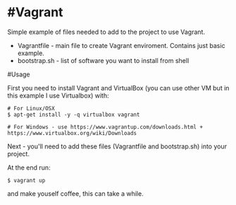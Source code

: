 #Vagrant
=======
Simple example of files needed to add to the project to use Vagrant.

- Vagrantfile - main file to create Vagrant enviroment. Contains just basic example.
- bootstrap.sh - list of software you want to install from shell

#Usage

First you need to install Vagrant and VirtualBox (you can use other VM but in this example I use Virtualbox) with:

    # For Linux/OSX
    $ apt-get install -y -q virtualbox vagrant

    # For Windows - use https://www.vagrantup.com/downloads.html + https://www.virtualbox.org/wiki/Downloads

Next - you'll need to add these files (Vagrantfile and bootstrap.sh) into your project.

At the end run:

    $ vagrant up

and make youself coffee, this can take a while.